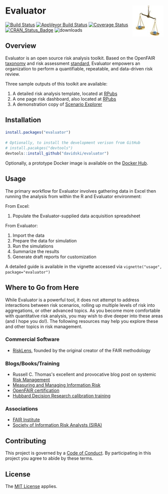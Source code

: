 
<!-- README.md is generated from README.Rmd. Please edit that file -->
Evaluator <img alt="Evaluator Logo" title="Evaluator" src="inst/rmd/img/evaluator_logo.jpg" width="100" style="float:right;width:100px;"/>
==========================================================================================================================================

[![Build Status](https://travis-ci.org/davidski/evaluator.svg?branch=master)](https://travis-ci.org/davidski/evaluator) [![AppVeyor Build Status](https://ci.appveyor.com/api/projects/status/github/davidski/evaluator?branch=master&svg=true)](https://ci.appveyor.com/project/davidski/evaluator) [![Coverage Status](https://codecov.io/gh/davidski/evaluator/branch/master/graph/badge.svg)](https://codecov.io/github/davidski/evaluator?branch=master) [![CRAN\_Status\_Badge](http://www.r-pkg.org/badges/version/evaluator)](https://cran.r-project.org/package=evaluator) ![downloads](http://cranlogs.r-pkg.org/badges/grand-total/evaluator)

Overview
--------

Evaluator is an open source risk analysis toolkit. Based on the OpenFAIR [taxonomy](https://www2.opengroup.org/ogsys/catalog/C13K) and risk assessment [standard](https://www2.opengroup.org/ogsys/catalog/C13G), Evaluator empowers an organization to perform a quantifiable, repeatable, and data-driven risk review.

Three sample outputs of this toolkit are available:

1.  A detailed risk analysis template, located at [RPubs](http://rpubs.com/davidski/evaluator_risk_analysis)
2.  A one page risk dashboard, also located at [RPubs](http://rpubs.com/davidski/evaluator_risk_dashboard)
3.  A demonstration copy of [Scenario Explorer](https://davidski.shinyapps.io/scenario_explorer)

Installation
------------

``` r
install.packages("evaluator")

# Optionally, to install the development verison from GitHub
# install.pacakges("devtools")
devtools::install_github("davidski/evaluator")
```

Optionally, a prototype Docker image is available on the [Docker Hub](https://hub.docker.com/r/davidski/evaluator/).

Usage
-----

The primary workflow for Evaluator involves gathering data in Excel then running the analysis from within the R and Evaluator environment:

From Excel:

1.  Populate the Evaluator-supplied data acquisition spreadsheet

From Evaluator:

1.  Import the data
2.  Prepare the data for simulation
3.  Run the simulations
4.  Summarize the results
5.  Generate draft reports for customization

A detailed guide is available in the vignette accessed via `vignette("usage", package="evaluator")`

Where to Go from Here
---------------------

While Evaluator is a powerful tool, it does not attempt to address interactions between risk scenarios, rolling up multiple levels of risk into aggregations, or other advanced topics. As you become more comfortable with quantitative risk analysis, you may wish to dive deeper into these areas (and I hope you do!). The following resources may help you explore these and other topics in risk management.

### Commercial Software

-   [RiskLens](http://www.risklens.com/), founded by the original creator of the FAIR methodology

### Blogs/Books/Training

-   Russell C. Thomas's excellent and provocative blog post on systemic [Risk Management](http://exploringpossibilityspace.blogspot.com/2013/08/risk-management-out-with-old-in-with-new.html)
-   [Measuring and Managing Information Risk](https://smile.amazon.com/gp/product/0124202314)
-   [OpenFAIR certification](http://www.opengroup.org/certifications/openfair)
-   [Hubbard Decision Research calibration training](https://www.hubbardresearch.com/training/)

### Associations

-   [FAIR Institute](http://www.fairinstitute.org/)
-   [Society of Information Risk Analysts (SIRA)](https://www.societyinforisk.org/)

Contributing
------------

This project is governed by a [Code of Conduct](./CODE_OF_CONDUCT.md). By participating in this project you agree to abide by these terms.

License
-------

The [MIT License](LICENSE) applies.
